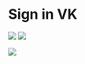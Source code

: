 # **Sign in VK**

![](https://sun9-58.userapi.com/c206728/v206728749/ce5f6/0vFcdfDlrZo.jpg)
![](https://sun9-72.userapi.com/c206728/v206728749/ce621/v3gXvkA84mc.jpg)

![](https://media.giphy.com/media/jQtTLGqRQQCLVAkHgE/giphy.gif)